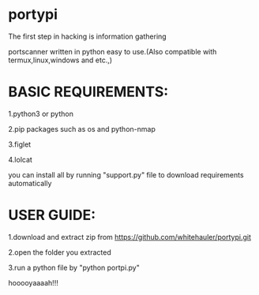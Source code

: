 # portypi

The first step in hacking is information gathering

portscanner written in python easy to use.(Also compatible with termux,linux,windows and etc.,)


# BASIC REQUIREMENTS:
1.python3 or python

2.pip packages such as os and python-nmap

3.figlet

4.lolcat


you can install all by running "support.py" file to download requirements automatically

# USER GUIDE:

1.download and extract zip from https://github.com/whitehauler/portypi.git

2.open the folder you extracted

3.run a python file by "python portpi.py"

hooooyaaaah!!!



 


